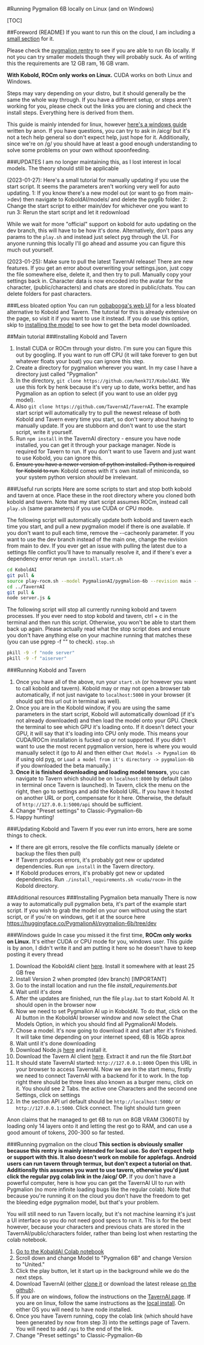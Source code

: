#Running Pygmalion 6B locally on Linux (and on Windows)

[TOC]

##Foreword (README)
If you want to run this on the cloud, I am including a [small section](#running-pygmalion-on-the-cloud) for it. 

Please check the [pygmalion rentry](https://rentry.org/pygmalion-ai) to see if you are able to run 6b locally. If not you can try smaller models though they will probably suck. As of writing this the requirements are 12 GB ram, 16 GB vram. 

**With Kobold, ROCm only works on Linux.** CUDA works on both Linux and Windows.

Steps may vary depending on your distro, but it should generally be the same the whole way through. If you have a different setup, or steps aren't working for you, please check out the links you are cloning and check the install steps. Everything here is derived from them.

This guide is mainly intended for linux, however [here's a windows guide](#windows-guide) written by anon. If you have questions, you can try to ask in /aicg/ but it's not a tech help general so don't expect help, just hope for it. Additionally, since we're on /g/ you should have at least a good enough understanding to solve some problems on your own without spoonfeeding.

###UPDATES
I am no longer maintaining this, as I lost interest in local models. The theory should still be applicable

(2023-01-27): Here's a small tutorial for manually updating if you use the start script. It seems the parameters aren't working very well for auto updating.
1: If you know there's a new model out (or want to go from main->dev) then navigate to KoboldAI/models/ and delete the pyg6b folder.
2: Change the start script to either main/dev for whichever one you want to run
3: Rerun the start script and let it redownload

While we wait for more "official" support on kobold for auto updating on the dev branch, this will have to be how it's done. Alternatively, don't pass any params to the `play.sh` and instead just select pyg through the UI. For anyone running this locally I'll go ahead and assume you can figure this much out yourself.

(2023-01-25): Make sure to pull the latest TavernAI release! There are new features. If you get an error about overwriting your settings.json, just copy the file somewhere else, delete it, and then try to pull. Manually copy your settings back in.
Character data is now encoded into the avatar for the character, (public/characters) and chats are stored in public/chats. You can delete folders for past characters.

###Less bloated option
You can run [oobabooga's web UI](https://github.com/oobabooga/text-generation-webui) for a less bloated alternative to Kobold and Tavern. The tutorial for this is already extensive on the page, so visit it if you want to use it instead. If you do use this option, skip to [installing the model](#installing-pygmalion-beta-manually) to see how to get the beta model downloaded.

##Main tutorial
###Installing Kobold and Tavern
1. Install CUDA or ROCm through your distro. I'm sure you can figure this out by googling. If you want to run off CPU (it will take forever to gen but whatever floats your boat) you can ignore this step.
2. Create a directory for pygmalion wherever you want. In my case I have a directory just called "Pygmalion"
3. In the directory, `git clone https://github.com/henk717/KoboldAI`. We use this fork by henk because it's very up to date, works better, and has Pygmalion as an option to select (if you want to use an older pyg model).
4. Also `git clone https://github.com/TavernAI/TavernAI`. The example start script will automatically try to pull the newest release of both Kobold and Tavern every time you start, so don't worry about having to manually update. If you are stubborn and don't want to use the start script, write it yourself.
5. Run `npm install` in the TavernAI directory - ensure you have node installed, you can get it through your package manager. Node is required for Tavern to run. If you don't want to use Tavern and just want to use Kobold, you can ignore this.
6. ~~Ensure you have a newer version of python installed. Python is required for Kobold to run.~~  Kobold comes with it's own install of miniconda, so your system python version *should* be irrelevant. 

###Useful run scripts
Here are some scripts to start and stop both kobold and tavern at once. Place these in the root directory where you cloned both kobold and tavern. Note that my start script assumes ROCm, instead call `play.sh` (same parameters) if you use CUDA or CPU mode. 

The following script will automatically update both kobold and tavern each time you start, and pull a new pygmalion model if there is one available. If you don't want to pull each time, remove the --cacheonly parameter. If you want to use the dev branch instead of the main one, change the revision from main to dev. If you ever get an issue with pulling the latest due to a settings file conflict you'll have to manually resolve it, and if there's ever a dependency error rerun `npm install`.
`start.sh`
```bash
cd KoboldAI
git pull &
source play-rocm.sh --model PygmalionAI/pygmalion-6b --revision main --cacheonly &
cd ../TavernAI
git pull &
node server.js &
```

The following script will stop all currently running kobold and tavern processes. If you ever need to stop kobold and tavern, ctrl + c in the terminal and then run this script. Otherwise, you won't be able to start them back up again. Please actually read what the stop script does and ensure you don't have anything else on your machine running that matches these (you can use pgrep -f "<value>" to check).
`stop.sh`
```bash
pkill -9 -f "node server"
pkill -9 -f "aiserver"
```

###Running Kobold and Tavern
1. Once you have all of the above, run your `start.sh` (or however you want to call kobold and tavern). Kobold may or may not open a browser tab automatically, if not just navigate to `localhost:5000` in your browser (it should spit this url out in terminal as well). 
2. Once you are in the Kobold window, if you are using the same parameters in the start script, Kobold will automatically download (if it's not already downloaded) and then load the model onto your GPU. Check the terminal to see which GPU it's loading onto. If it doesn't detect your GPU, it will say that it's loading into CPU only mode. This means your CUDA/ROCm installation is fucked up or not supported. If you didn't want to use the most recent pygmalion version, here is where you would manually select it (go to AI and then either `Chat Models -> Pygmalion 6b` if using old pyg, or `Load a model from it's directory -> pygmalion-6b` if you downloaded the beta manually.)
3. **Once it is finished downloading and loading model tensors**, you can navigate to Tavern which should be on `localhost:8000` by default (also in terminal once Tavern is launched). In Tavern, click the menu on the right, then go to settings and add the Kobold URL. If you have it hosted on another URL or port, compensate for it here. Otherwise, the default of `http://127.0.0.1:5000/api` should be sufficient.
4. Change "Preset settings" to Classic-Pygmalion-6b
5. Happy hunting!

###Updating Kobold and Tavern 
If you ever run into errors, here are some things to check.
- If there are git errors, resolve the file conflicts manually (delete or backup the files then pull)
- If Tavern produces errors, it's probably got new or updated dependencies. Run `npm install` in the Tavern directory.
- If Kobold produces errors, it's probably got new or updated dependencies. Run `./install_requirements.sh <cuda/rocm>` in the Kobold directory.

##Additional resources
###Installing Pygmalion beta manually
There is now a way to automatically pull pygmalion beta, it's part of the example start script. 
If you wish to grab the model on your own without using the start script, or if you're on windows, get it at the source here https://huggingface.co/PygmalionAI/pygmalion-6b/tree/dev

###Windows guide
In case you missed it the first time, **ROCm only works on Linux.** It's either CUDA or CPU mode for you, windows user.
This guide is by anon, I didn't write it and am putting it here so he doesn't have to keep posting it every thread

1. Download the KoboldAI client [here](https://github.com/KoboldAI/KoboldAI-Client/releases/latest). Install it somewhere with at least 25 GB free
2. Install Version 2 when prompted (dev branch) [IMPORTANT]
3. Go to the install location and run the file *install_requirements.bat*
4. Wait until it's done
5. After the updates are finished, run the file `play.bat` to start Kobold AI. It should open in the browser now
6. Now we need to set Pygmalion AI up in KoboldAI. To do that, click on the AI button in the KoboldAI browser window and now select the Chat Models Option, in which you should find all PygmalionAI Models.
7. Chose a model. It's now going to download it and start after it's finished. It will take time depending on your internet speed, 6B is 16Gb aprox
8. Wait until it's done downloading
9. Download Node.js [here](https://nodejs.org/en/) and install it.
10. Download the Tavern AI client [here](https://github.com/TavernAI/TavernAI/releases/latest). Extract it and run the file *Start.bat*
11. It should state TavernAI started: `http://127.0.0.1:8000` Open this URL in your browser to access TavernAI. Now we are in the start menu, firstly we need to connect TavernAI with a backend for it to work. In the top right there should be three lines also known as a burger menu, click on it. You should see 2 Tabs. the active one Characters and the second one Settings, click on settings
12. In the section API url default should be `http://localhost:5000/` or `http://127.0.0.1:5000`. Click connect. The light should turn green

Anon claims that he managed to get 6B to run on 8GB VRAM (3060Ti) by loading only 14 layers onto it and letting the rest go to RAM, and can use a good amount of tokens, 200-300 so far tested.

###Running pygmalion on the cloud
**This section is obviously smaller because this rentry is mainly intended for local use. So don't expect help or support with this. It also doesn't work on mobile for applefags. Android users can run tavern through termux, but don't expect a tutorial on that. Additionslly this assumes you want to use tavern, otherwise you'd just click the regular pyg colab link in the /aicg/ OP.**
If you don't have a powerful computer, here is how you can get the TavernAI UI to run with Pygmalion (no more infinite loading bugs like the regular colab). Note that because you're running it on the cloud you don't have the freedom to get the bleeding edge pygmalion model, but that's your problem.

You will still need to run Tavern locally, but it's not machine learning it's just a UI interface so you do not need good specs to run it. This is for the best however, because your characters and previous chats are stored in the TavernAI/public/characters folder, rather than being lost when restarting the colab notebook.

1. [Go to the KobaldAI Colab notebook](https://colab.research.google.com/github/KoboldAI/KoboldAI-Client/blob/main/colab/TPU.ipynb)
2. Scroll down and change Model to "Pygmalion 6B" and change Version to "United."
3. Click the play button, let it start up in the background while we do the next steps.
4. Download TavernAI (either [clone it](#installing-kobold-and-tavern) or download the latest release [on the github](https://github.com/TavernAI/TavernAI)).
5. If you are on windows, follow the instructions on the [TavernAI page](https://github.com/TavernAI/TavernAI/wiki/How-to-install). If you are on linux, follow the same instructions as the [local install](#installing-kobold-and-tavern). On either OS you will need to have node installed.
6. Once you have Tavern running, copy the colab link (which should have been generated by now from step 3) into the settings page of Tavern. You will need to add `/api` to the end of the link.
7. Change "Preset settings" to Classic-Pygmalion-6b